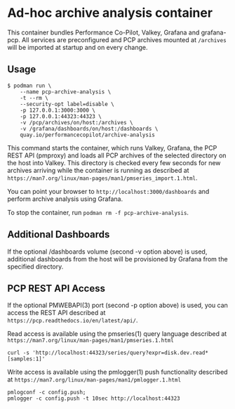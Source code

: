 # Ad-hoc archive analysis container
This container bundles Performance Co-Pilot, Valkey, Grafana and grafana-pcp.
All services are preconfigured and PCP archives mounted at `/archives` will be imported at startup and on every change.

## Usage
```
$ podman run \
    --name pcp-archive-analysis \
    -t --rm \
    --security-opt label=disable \
    -p 127.0.0.1:3000:3000 \
    -p 127.0.0.1:44323:44323 \
    -v /pcp/archives/on/host:/archives \
    -v /grafana/dashboards/on/host:/dashboards \
    quay.io/performancecopilot/archive-analysis
```

This command starts the container, which runs Valkey, Grafana, the PCP REST API (pmproxy) and loads all PCP archives of the selected directory on the host into Valkey.  This directory is checked every few seconds for new archives arriving while the container is running as described at `https://man7.org/linux/man-pages/man1/pmseries_import.1.html`.

You can point your browser to `http://localhost:3000/dashboards` and perform archive analysis using Grafana.

To stop the container, run `podman rm -f pcp-archive-analysis`.

## Additional Dashboards

If the optional /dashboards volume (second -v option above) is used, additional dashboards from the host will be provisioned by Grafana from the specified directory.

## PCP REST API Access

If the optional PMWEBAPI(3) port (second -p option above) is used, you can access the REST API described at `https://pcp.readthedocs.io/en/latest/api/`.

Read access is available using the pmseries(1) query language described at `https://man7.org/linux/man-pages/man1/pmseries.1.html`

```
curl -s 'http://localhost:44323/series/query?expr=disk.dev.read*[samples:1]'
```

Write access is available using the pmlogger(1) push functionality described at `https://man7.org/linux/man-pages/man1/pmlogger.1.html`

```
pmlogconf -c config.push;
pmlogger -c config.push -t 10sec http://localhost:44323
```
